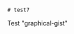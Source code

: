                                                                                                                                                                                                                                                                                                                                                                                                                                                                                                                                                                                # test7
Test "graphical-gist"
